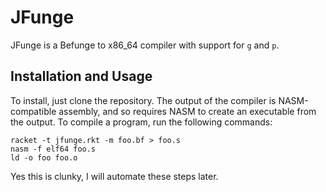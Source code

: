 # JFunge

JFunge is a Befunge to x86_64 compiler with support for `g` and `p`.

## Installation and Usage

To install, just clone the repository.
The output of the compiler is NASM-compatible assembly, and so requires NASM to
create an executable from the output.
To compile a program, run the following commands:
```
racket -t jfunge.rkt -m foo.bf > foo.s
nasm -f elf64 foo.s
ld -o foo foo.o
```
Yes this is clunky, I will automate these steps later.
